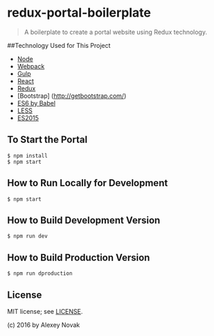 # redux-portal-boilerplate

> A boilerplate to create a portal website using Redux technology.

##Technology Used for This Project
 - [Node](https://nodejs.org/en/)
 - [Webpack](https://webpack.github.io/)
 - [Gulp](http://gulpjs.com/)
 - [React](http://facebook.github.io/react/)
 - [Redux](http://redux.js.org/)
 - [Bootstrap] (http://getbootstrap.com/)
 - [ES6 by Babel](https://babeljs.io/)
 - [LESS](http://lesscss.org/)
 - [ES2015](https://babeljs.io/docs/learn-es2015/)

## To Start the Portal

```
$ npm install
$ npm start
```

## How to Run Locally for Development

```
$ npm start
```

## How to Build Development Version

```
$ npm run dev
```

## How to Build Production Version

```
$ npm run dproduction
```

## License

MIT license; see [LICENSE](./LICENSE).

(c) 2016 by Alexey Novak